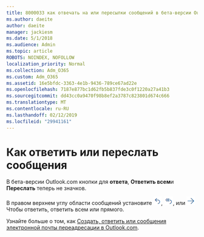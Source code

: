 ```yaml
---
title: 8000033 как отвечать на или пересылки сообщений в бета-версии Outlook.com
ms.author: daeite
author: daeite
manager: jackiesm
ms.date: 5/1/2018
ms.audience: Admin
ms.topic: article
ROBOTS: NOINDEX, NOFOLLOW
localization_priority: Normal
ms.collection: Adm_O365
ms.custom: Adm_O365
ms.assetid: 16e5bfdc-3363-4e1b-9436-789ce67ad22e
ms.openlocfilehash: 7187e877bc1d62fb5b837fde3c0f1220a27a41b3
ms.sourcegitcommit: dd43cc0a9470f98b8ef2a3787c823801d674c666
ms.translationtype: MT
ms.contentlocale: ru-RU
ms.lasthandoff: 02/12/2019
ms.locfileid: "29941161"
---
```

# <a name="how-to-reply-to-or-forward-messages"></a>Как ответить или переслать сообщения

В бета-версии Outlook.com кнопки для **ответа**, **Ответить всем**и **Переслать** теперь не значков. 
  
В правом верхнем углу области сообщений установите ![Ответить](media/08ad5200-369a-4a2f-bef5-ebdcbef5545f.png), ![Ответить всем](media/be5f41a1-dbea-471f-ba5d-7be4256922d2.png), или ![Переслать](media/29fd06ec-1642-40d1-8faa-ec437ef156fc.png) Чтобы ответить, ответить всем или прямого. 
  
Узнайте больше о том, как [Создать, ответить или сообщения электронной почты переадресации в Outlook.com](https://go.microsoft.com/fwlink/p/?linkid=873141).
  

